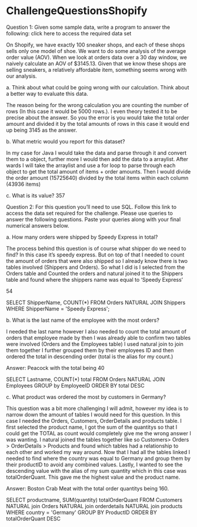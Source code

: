 # ChallengeQuestionsShopify

Question 1: Given some sample data, write a program to answer the following: click here to access the required data set

On Shopify, we have exactly 100 sneaker shops, and each of these shops sells only one model of shoe. We want to do some analysis of the average order value (AOV). When we look at orders data over a 30 day window, we naively calculate an AOV of $3145.13. Given that we know these shops are selling sneakers, a relatively affordable item, something seems wrong with our analysis. 

a.	Think about what could be going wrong with our calculation. Think about a better way to evaluate this data.

The reason being for the wrong calculation you are counting the number of rows (In this case it would be 5000 rows.). I even theory tested it to be precise about the answer. 
So you the error is you would take the total order amount and divided it by the total amounts of rows in this case it would end up being 3145 as the answer.

b.	What metric would you report for this dataset?

In my case for Java I would take the data and parse through it and convert them to a object, further more I would then add the data to a arraylist. After wards I will take the arraylist and use a for loop to parse through each object to get the total amount of items + order amounts. Then I would divide the order amount (15725640) divided by the total items within each column (43936 items)

c.	What is its value? 357

Question 2: For this question you’ll need to use SQL. Follow this link to access the data set required for the challenge. Please use queries to answer the following questions. Paste your queries along with your final numerical answers below.


a.	How many orders were shipped by Speedy Express in total?

The process behind this question is of course what shipper do we need to find? In this case it’s speedy express. But on top of that I needed to count the amount of orders that were also shipped so I already know there is two tables involved (Shippers and Orders). So what I did is I selected from the Orders table and Counted the orders and natural joined it to the Shippers table and found where the shippers name was equal to ‘Speedy Express’

54

SELECT ShipperName, COUNT(*) FROM Orders NATURAL JOIN Shippers WHERE ShipperName = 'Speedy Express';
        
b.	What is the last name of the employee with the most orders?

I needed the last name however I also needed to count the total amount of orders that employee made by then I was already able to confirm two tables were involved (Orders and the Employees table) I used natural join to join them together I further grouped them by their employees ID and then ordered the total in descending order (total is the alias for my count.)

Answer: Peacock with the total being 40

SELECT Lastname, COUNT(*) total FROM Orders NATURAL JOIN Employees GROUP by EmployeeID ORDER BY total DESC
        
c.	What product was ordered the most by customers in Germany?

This question was a bit more challenging I will admit, however my idea is to narrow down the amount of tables I would need for this question. In this case I needed the Orders, Customers, OrderDetails and products table.
I first selected the product name, I got the sum of the quantitys so that I could get the TOTAL as count would completely give me the wrong answer I was wanting. I natural joined the tables together like so Customers> Orders > OrderDetails > Products and found which tables had a relationship to each other and worked my way around. Now that I had all the tables linked I needed to find where the country was equal to Germany and group them by their productID to avoid any combined values. Lastly, I wanted to see the descending value with the alias of my sum quantity which in this case was totalOrderQuant. This gave me the highest value and the product name.

Answer: Boston Crab Meat with the total order quantitys being 160.

SELECT productname, SUM(quantity) totalOrderQuant FROM Customers
NATURAL join Orders 
NATURAL join orderdetails 
NATURAL join products 
WHERE country = 'Germany'
GROUP BY ProductID
ORDER BY totalOrderQuant DESC
